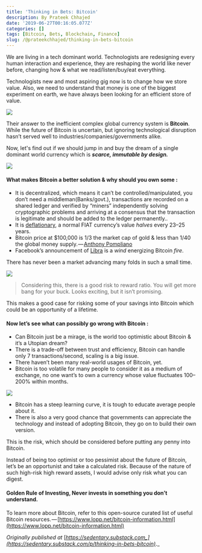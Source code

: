 ```yaml
---
title: 'Thinking in Bets: Bitcoin'
description: By Prateek Chhajed
date: '2019-06-27T00:16:05.077Z'
categories: []
tags: [Bitcoin, Bets, Blockchain, Finance]
slug: /@prateekchhajed/thinking-in-bets-bitcoin
---
```

We are living in a tech dominant world. Technologists are redesigning every human interaction and experience, they are reshaping the world like never before, changing how & what we read/listen/buy/eat everything.

Technologists new and most aspiring gig now is to change how we store value. Also, we need to understand that money is one of the biggest experiment on earth, we have always been looking for an efficient store of value.

![](https://cdn-images-1.medium.com/max/800/0*QrbS8lzJq8kLdWQx.jpeg)

Their answer to the inefficient complex global currency system is **Bitcoin**. While the future of Bitcoin is uncertain, but ignoring technological disruption hasn’t served well to industries/companies/governments alike.

Now, let's find out if we should jump in and buy the dream of a single dominant world currency which is **_scarce, immutable by design._**

![](https://cdn-images-1.medium.com/max/800/1*t-Wyb5qT5ARhbDUNuCktvw.jpeg)

#### What makes Bitcoin a better solution & why should you own some :

*   It is decentralized, which means it can’t be controlled/manipulated, you don’t need a middleman(Banks/govt.), transactions are recorded on a shared ledger and verified by “miners” independently solving cryptographic problems and arriving at a consensus that the transaction is legitimate and should be added to the ledger permanently..
*   It is [deflationary](https://www.investopedia.com/terms/d/deflation.asp), a normal FIAT currency’s value _halves_ every 23–25 years.
*   Bitcoin price at $100,000 is 1/3 the market cap of gold & less than 1/40 the global money supply. — [Anthony Pompliano](https://medium.com/u/1d0168ffead9)
*   Facebook’s announcement of [Libra](https://libra.org/en-US/) is a _wind_ energizing Bitcoin _fire_.

There has never been a market advancing many folds in such a small time.

![](https://cdn-images-1.medium.com/max/800/0*ps0h85d8YG-lGF99.jpeg)

> Considering this, there is a good risk to reward ratio. You will get more bang for your buck. Looks exciting, but it isn’t promising.

This makes a good case for risking some of your savings into Bitcoin which could be an opportunity of a lifetime.

#### Now let’s see what can possibly go wrong with Bitcoin :

*   Can Bitcoin just be a mirage, is the world too optimistic about Bitcoin & it’s a Utopian dream?
*   There is a trade-off between trust and efficiency, Bitcoin can handle only 7 transactions/second, scaling is a big issue.
*   There haven’t been many real-world usages of Bitcoin, yet.
*   Bitcoin is too volatile for many people to consider it as a medium of exchange, no one want’s to own a currency whose value fluctuates 100–200% within months.

![](https://cdn-images-1.medium.com/max/800/0*pMZ3I6m3SH3tSTTr.png)

*   Bitcoin has a steep learning curve, it is tough to educate average people about it.
*   There is also a very good chance that governments can appreciate the technology and instead of adopting Bitcoin, they go on to build their own version.

This is the risk, which should be considered before putting any penny into Bitcoin.

Instead of being too optimist or too pessimist about the future of Bitcoin, let’s be an opportunist and take a calculated risk. Because of the nature of such high-risk high reward assets, I would advise only risk what you can digest.

#### Golden Rule of Investing, Never invests in something you don’t understand.

To learn more about Bitcoin, refer to this open-source curated list of useful Bitcoin resources. — [https://www.lopp.net/bitcoin-information.html](https://www.lopp.net/bitcoin-information.html)

_Originally published at_ [_https://sedentary.substack.com_](https://sedentary.substack.com/p/thinking-in-bets-bitcoin)_._
